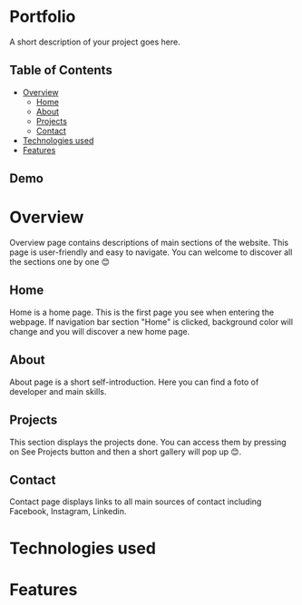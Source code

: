 # Portfolio
A short description of your project goes here.

## Table of Contents
- [Overview](#overview)
    - [Home](#home)
    - [About](#about)
    - [Projects](#projects)
    - [Contact](#contact)
- [Technologies used](#technologies)
- [Features](#features)

## Demo 


# Overview
Overview page contains descriptions of main sections of the website. This page is user-friendly and easy to navigate. You can welcome to discover all the sections one by one :blush:
## Home
Home is a home page. This is the first page you see when entering the webpage. If navigation bar section "Home" is clicked, background color will change and you will discover a new home page.

## About
About page is a short self-introduction. Here you can find a foto of developer and main skills. 

## Projects
This section displays the projects done. You can access them by pressing on See Projects button and then a short gallery will pop up :blush:.

## Contact
Contact page displays links to all main sources of contact including Facebook, Instagram, Linkedin. 

# Technologies used

# Features

